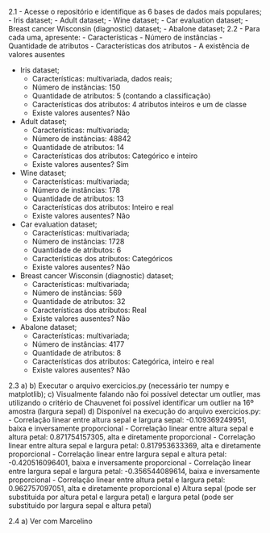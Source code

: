 2.1 - Acesse o repositório e identifique as 6 bases de dados mais populares;
    - Iris dataset;
    - Adult dataset;
    - Wine dataset;
    - Car evaluation dataset;
    - Breast cancer Wisconsin (diagnostic) dataset;
    - Abalone dataset;
2.2 - Para cada uma, apresente:
    - Características
    - Número de instâncias
    - Quantidade de atributos
    - Características dos atributos
    - A existência de valores ausentes

- Iris dataset;
    - Características: multivariada, dados reais;
    - Número de instâncias: 150
    - Quantidade de atributos: 5 (contando a classificação)
    - Características dos atributos: 4 atributos inteiros e um de classe
    - Existe valores ausentes? Não
- Adult dataset;
    - Características: multivariada;
    - Número de instâncias: 48842
    - Quantidade de atributos: 14
    - Características dos atributos: Categórico e inteiro
    - Existe valores ausentes? Sim
- Wine dataset;
    - Características: multivariada;
    - Número de instâncias: 178
    - Quantidade de atributos: 13
    - Características dos atributos: Inteiro e real
    - Existe valores ausentes? Não
- Car evaluation dataset;
    - Características: multivariada;
    - Número de instâncias: 1728
    - Quantidade de atributos: 6
    - Características dos atributos: Categóricos
    - Existe valores ausentes? Não
- Breast cancer Wisconsin (diagnostic) dataset;
    - Características: multivariada;
    - Número de instâncias: 569
    - Quantidade de atributos: 32
    - Características dos atributos: Real
    - Existe valores ausentes? Não
- Abalone dataset;
    - Características: multivariada;
    - Número de instâncias: 4177
    - Quantidade de atributos: 8
    - Características dos atributos: Categórica, inteiro e real
    - Existe valores ausentes? Não

2.3
a)
b) Executar o arquivo exercicios.py (necessário ter numpy e matplotlib);
c) Visualmente falando não foi possível detectar um outlier, mas utilizando o critério de Chauvenet foi possível identificar um outlier na 16º amostra (largura sepal)
d) Disponível na execução do arquivo exercicios.py:
    - Correlação linear entre altura sepal e largura sepal: -0.109369249951, baixa e inversamente proporcional
    - Correlação linear entre altura sepal e altura petal: 0.871754157305, alta e diretamente proporcional
    - Correlação linear entre altura sepal e largura petal: 0.817953633369, alta e diretamente proporcional
    - Correlação linear entre largura sepal e altura petal: -0.420516096401, baixa e inversamente proporcional
    - Correlação linear entre largura sepal e largura petal: -0.356544089614, baixa e inversamente proporcional
    - Correlação linear entre altura petal e largura petal: 0.962757097051, alta e diretamente proporcional
e) Altura sepal (pode ser substituida por altura petal e largura petal) e largura petal (pode ser substituido por largura sepal e altura petal)

2.4
a) Ver com Marcelino
